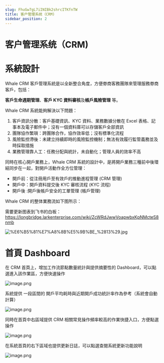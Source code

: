 ```yaml
---
slug: FhuGw7gL7iINIBk2shrcITKfnTW
title: 客户管理系统（CRM)
sidebar_position: 2
---
```



# 客户管理系统（CRM)


# 系統設計


Whale CRM 客戶管理系統是以全新整合角度，方便劵商客務團隊來管理服務劵商客戶，包括：


**客戶生命週期管理**、**客戶 KYC 資料審核**及**帳戶風險管理** 等。


Whale CRM 系統能夠解決以下問題： 

1. 客戶資訊分散：客戶基礎資訊、KYC 資料、業務數據分散在 Excel 表格、記事本及電子郵件中；沒有一個資料庫可以存儲客戶全部資訊
2. 團隊協作繁瑣：跨團隊合作，協作效率低；沒有標準化流程
3. 風險監控滯後：未建立持續即時的風險監控機制；無法有效履行監管義務並及時採取措施
4. 業務管理靠人工：任務分配與統計，未自動化；管理人員的效率不高

同時在核心開戶業務上，Whale CRM 系統的設計中，是將開戶業務三種前中後環結同步在一起，對開戶活動作全方位管理：

- 開戶前：從注冊用戶至有效戶的推動進程管理 (CRM 管理)
- 開戶中：開戶資料提交後 KYC 審核流程 (KYC 流程)
- 開戶後 :開戶後帳戶安全的工單管理 (帳戶管理)

Whale CRM 的整体業務流如下图所示：


需要更新图表到飞书的白板：https://longbridge.larkenterprise.com/wiki/ZcWRdJwwVoapwbxKpNMcteS8nmb


![%E6%B5%81%E7%A8%8B%E5%9B%BE_%2813%29.jpg](/assets/d51ac0be5a9382b27abfe04e229d2bec.jpg)


# 首頁 Dashboard


在 CRM 首頁上，增加工作流節點數量統計與提供摘要性的 Dashboard，可以點選進入該作業區，方便快速操作


![image.png](/assets/b780d128567d1652f0da321e2ffa6c04.png)


系統提供 一段區間的 開戶平均耗時與近期開戶成功統計率作為參考（系統會自動計算）


![image.png](/assets/8208a6f0b1a9d2f248c0916949f187c9.png)


同時在首頁中右區域提供 CRM 相關常見操作頻率較高的作業快捷入口，方便點選操作


![image.png](/assets/de9c87784f4537bca5a9db98ca36bac1.png)


在系統首頁的右下區域也提供更新日誌，可以點選查閱系統更新功能說明


![image.png](/assets/6e49305103306892fe6d028b0339d3cf.png)

